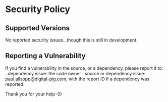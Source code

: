 # Security Policy

## Supported Versions

No reported security issues...though this is still in development.

## Reporting a Vulnerability

If you find a vulnerability in the source, or a dependency, please report it to:
..dependency issue: the code owner
..source or dependency issue: paul.allsopp@digital-pig.com, with the report ID if a dependency was reported.

Thank you for your help :0)
